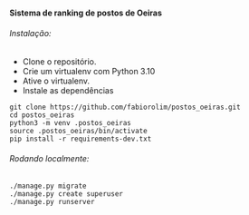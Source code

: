 #### Sistema de ranking de postos de Oeiras

###### Instalação:
* Clone o repositório. 
* Crie um virtualenv com Python 3.10
* Ative o virtualenv. 
* Instale as dependências

```
git clone https://github.com/fabiorolim/postos_oeiras.git
cd postos_oeiras 
python3 -m venv .postos_oeiras
source .postos_oeiras/bin/activate
pip install -r requirements-dev.txt
```

###### Rodando localmente:
```
./manage.py migrate
./manage.py create superuser
./manage.py runserver
```
